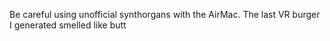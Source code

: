 Be careful using unofficial synthorgans with the AirMac. The last VR burger I generated smelled like butt
